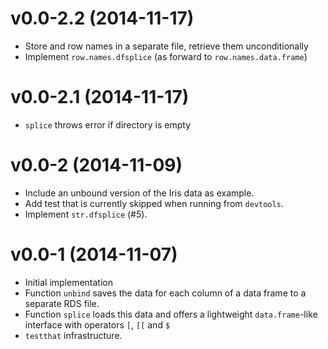 v0.0-2.2 (2014-11-17)
===

* Store and row names in a separate file, retrieve them unconditionally
* Implement `row.names.dfsplice` (as forward to `row.names.data.frame`)

v0.0-2.1 (2014-11-17)
===

* `splice` throws error if directory is empty

v0.0-2 (2014-11-09)
===

* Include an unbound version of the Iris data as example.
* Add test that is currently skipped when running from `devtools`.
* Implement `str.dfsplice` (#5).

v0.0-1 (2014-11-07)
===

* Initial implementation
* Function `unbind` saves the data for each column of a data frame to a
  separate RDS file.
* Function `splice` loads this data and offers a lightweight `data.frame`-like
  interface with operators `[`, `[[` and `$`
* `testthat` infrastructure.
